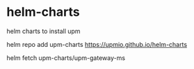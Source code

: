 # helm-charts
helm charts to install upm

helm repo add upm-charts https://upmio.github.io/helm-charts

helm fetch upm-charts/upm-gateway-ms
